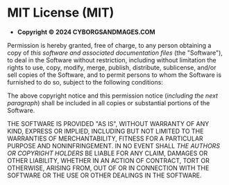 # MIT License (MIT)

- **Copyright © 2024 CYBORGSANDMAGES.COM**

Permission is hereby granted, free of charge, to any person obtaining a copy of _this software and associated documentation files_ (the "Software"), to deal in the Software without restriction, including without limitation the rights to use, copy, modify, merge, publish, distribute, sublicense, and/or sell copies of the Software, and to permit persons to whom the Software is furnished to do so, subject to the following conditions:

The above copyright notice and this permission notice (_including the next paragraph_) shall be included in all copies or substantial portions of the Software.

THE SOFTWARE IS PROVIDED "AS IS", WITHOUT WARRANTY OF ANY KIND, EXPRESS OR IMPLIED, INCLUDING BUT NOT LIMITED TO THE WARRANTIES OF MERCHANTABILITY, FITNESS FOR A PARTICULAR PURPOSE AND NONINFRINGEMENT. IN NO EVENT SHALL _THE AUTHORS OR COPYRIGHT HOLDERS_ BE LIABLE FOR ANY CLAIM, DAMAGES OR OTHER LIABILITY, WHETHER IN AN ACTION OF CONTRACT, TORT OR OTHERWISE, ARISING FROM, OUT OF OR IN CONNECTION WITH THE SOFTWARE OR THE USE OR OTHER DEALINGS IN THE SOFTWARE.